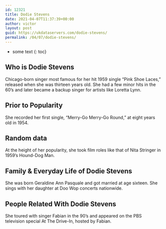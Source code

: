 ```yaml
---
id: 12321
title: Dodie Stevens
date: 2021-04-07T11:37:39+00:00
author: victor
layout: post
guid: https://ukdataservers.com/dodie-stevens/
permalink: /04/07/dodie-stevens/
---
```


* some text
{: toc}


## Who is Dodie Stevens



Chicago-born singer most famous for her hit 1959 single &#8220;Pink Shoe Laces,&#8221; released when she was thirteen years old. She had a few minor hits in the 60&#8217;s and later became a backup singer for artists like Loretta Lynn.

                
                
                
## Prior to Popularity



She recorded her first single, &#8220;Merry-Go Merry-Go Round,&#8221; at eight years old in 1954.

                
                
                
## Random data



At the height of her popularity, she took film roles like that of Nita Stringer in 1959&#8217;s Hound-Dog Man.

                
                
                
## Family & Everyday Life of Dodie Stevens



She was born Geraldine Ann Pasquale and got married at age sixteen. She sings with her daughter at Doo Wop concerts nationwide.

                
                
                
## People Related With Dodie Stevens



She toured with singer Fabian in the 90&#8217;s and appeared on the PBS television special At The Drive-In, hosted by Fabian.

                
              
            
          
          
          